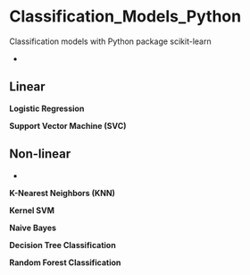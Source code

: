 # Classification_Models_Python
Classification models with Python package scikit-learn

-
## Linear

**Logistic Regression**



**Support Vector Machine (SVC)**


## Non-linear
-
**K-Nearest Neighbors (KNN)**

**Kernel SVM**

**Naive Bayes**
 
 
 **Decision Tree Classification**  
 
 **Random Forest Classification**
